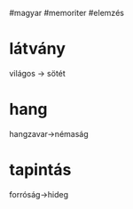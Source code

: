 #magyar #memoriter #elemzés 
# látvány
világos -> sötét
# hang
hangzavar->némaság
# tapintás
forróság->hideg